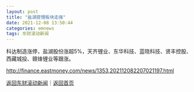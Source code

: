 ```yaml
---
layout: post
title: "盐湖提锂板块走强"
date: 2021-12-08 13:50:44
categories: emnews
tags: 东财滚动新闻
---
```


科达制造涨停，盐湖股份涨超5%，天齐锂业、东华科技、蓝晓科技、贤丰控股、西藏城投、赣锋锂业等跟涨。

<http://finance.eastmoney.com/news/1353,202112082207021197.html>

[返回东财滚动新闻](//finews.withounder.com/emnews/)｜[返回首页](//finews.withounder.com/)
